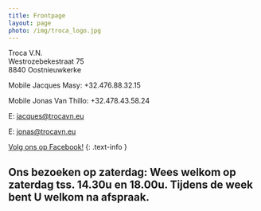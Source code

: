 ```yaml
---
title: Frontpage 
layout: page
photo: /img/troca_logo.jpg
---
```

Troca V.N.  
Westrozebekestraat 75  
8840 Oostnieuwkerke

Mobile Jacques Masy: +32.476.88.32.15
 
Mobile Jonas Van Thillo: +32.478.43.58.24
 
E: jacques@trocavn.eu

E: jonas@trocavn.eu

[Volg ons op Facebook!](http://www.facebook.be/TrocaVinsNaturels)
{: .text-info }



Ons bezoeken op zaterdag:   Wees welkom op **zaterdag tss. 14.30u en 18.00u**.   Tijdens de week bent U welkom na afspraak.
---------------------------------------------------------------------------------------------------------------------------



